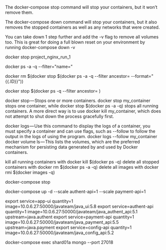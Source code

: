The docker-compose stop command will stop your containers, but it won’t remove them.

The docker-compose down command will stop your containers, but it also removes the stopped containers as well as any networks that were created.

You can take down 1 step further and add the -v flag to remove all volumes too. This is great for doing a full blown reset on your environment by running docker-compose down -v

docker stop project_nginx_run_1 

docker ps -a -q --filter="name=<containerName>"

docker rm $(docker stop $(docker ps -a -q --filter ancestor=<image-name> --format="{{.ID}}"))

docker stop $(docker ps -q --filter ancestor=<image-name> )

docker stop — Stops one or more containers. docker stop my_container stops one container, while docker stop $(docker ps -a -q) stops all running containers. A more direct way is to use docker kill my_container, which does not attempt to shut down the process gracefully first.

docker logs — Use this command to display the logs of a container, you must specify a container and can use flags, such as --follow to follow the output in the logs of using the program. docker logs --follow my_container
docker volume ls — This lists the volumes, which are the preferred mechanism for persisting data generated by and used by Docker containers.

kill all running containers with docker kill $(docker ps -q)
delete all stopped containers with docker rm $(docker ps -a -q)
delete all images with docker rmi $(docker images -q)

docker-compose stop

 docker-compose up -d --scale authent-api=1 --scale payment-api=1
 
export service=app-ui quantity=1 image=10.0.6.27:50000/javateam/java_ui:5.8
export service=authent-api quantity=1 image=10.0.6.27:50000/javateam/java_authent_api:5.1 upstream=java.authent
export service=payment-api quantity=1 image=10.0.6.27:50000/javateam/java_payment_api:5.5 upstream=java.payment
export service=config-api quantity=1 image=10.0.6.27:50000/javateam/java_config_api:5.2

docker-compose exec shard01a mongo --port 27018

